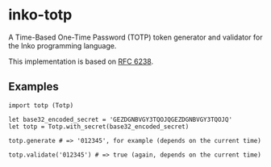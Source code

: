 # inko-totp

A Time-Based One-Time Password (TOTP) token generator and validator for the Inko programming language.

This implementation is based on [RFC 6238](https://www.rfc-editor.org/rfc/rfc6238).

## Examples

    import totp (Totp)

    let base32_encoded_secret = 'GEZDGNBVGY3TQOJQGEZDGNBVGY3TQOJQ'
    let totp = Totp.with_secret(base32_encoded_secret)

    totp.generate # => '012345', for example (depends on the current time)

    totp.validate('012345') # => true (again, depends on the current time)
